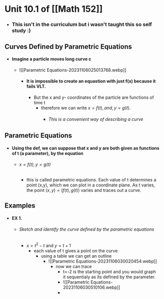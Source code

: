 
# Unit 10.1 of [[Math 152]]
- ### This isn't in the curriculum but i wasn't taught this so self study :)


## Curves Defined by Parametric Equations
- #### Imagine a particle moves long curve c
	- ![[Parametric Equations-20231106025013768.webp]]
		- #### It is impossible to create an equastion with just f(x) because it fails VLT.
			- But the x and y- coordinates of the particle are functions of time t
				- therefore we can write $x=f(t), and ,y=g(t)$. 
					- ###### This is a convenient way of describing a curve

## Parametric Equations
- #### Using the def, we can suppose that x and y are both given as functions of t (a parameter), by the equation 
	- ###### $x=f(t), y=g(t)$ 
		- this is called parametric equations. Each value of t determines a point (x,y), which we can plot in a coordinate plane. As t varies, the point $(x,y)=(f(t),g(t))$ varies and traces out a curve.

## Examples
- #### EX 1.
	- ###### Sketch and identify the curve defined by the parametric equations
		- $x=t^{2}-t$ and $y=t+1$
			- each value of t gives a point on the curve
				- using a table we can get an outline
					- ![[Parametric Equations-20231106030020454.webp]]
						- now we can trace
							- t=-2 is the starting point and you would graph it sequentialy as its defined by the parameter.
							- ![[Parametric Equations-20231106030510106.webp]]
							- 

